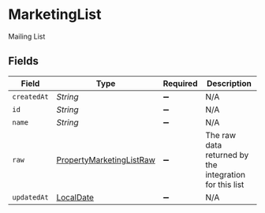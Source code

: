 # MarketingList

Mailing List


## Fields

| Field                                                                           | Type                                                                            | Required                                                                        | Description                                                                     |
| ------------------------------------------------------------------------------- | ------------------------------------------------------------------------------- | ------------------------------------------------------------------------------- | ------------------------------------------------------------------------------- |
| `createdAt`                                                                     | *String*                                                                        | :heavy_minus_sign:                                                              | N/A                                                                             |
| `id`                                                                            | *String*                                                                        | :heavy_minus_sign:                                                              | N/A                                                                             |
| `name`                                                                          | *String*                                                                        | :heavy_minus_sign:                                                              | N/A                                                                             |
| `raw`                                                                           | [PropertyMarketingListRaw](../../models/shared/PropertyMarketingListRaw.md)     | :heavy_minus_sign:                                                              | The raw data returned by the integration for this list                          |
| `updatedAt`                                                                     | [LocalDate](https://docs.oracle.com/javase/8/docs/api/java/time/LocalDate.html) | :heavy_minus_sign:                                                              | N/A                                                                             |
